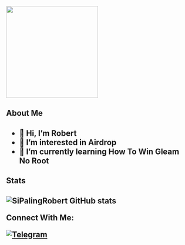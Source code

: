 <img height="250" src="https://graph.org/file/3bc15ecda06e18efa0421.jpg" style="max-width: 100%;">

<h2>About Me<h2>         
           
- 👋 Hi, I’m Robert
- 👀 I’m interested in Airdrop 
- 🌱 I’m currently learning How To Win Gleam No Root


<h2>Stats<h2>  
   
![SiPalingRobert GitHub stats](https://github-readme-stats.vercel.app/api?username=SiPalingRobert&show_icons=true&theme=radical)

Connect With Me:

[![Telegram](https://img.shields.io/badge/-Telegram-blue)](https://t.me/RobertsJR)
